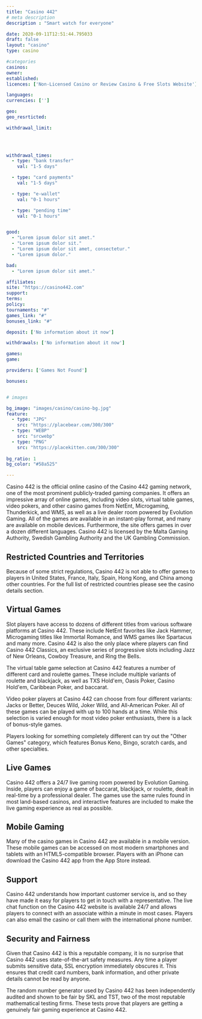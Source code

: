 ```yaml
---
title: "Casino 442"
# meta description
description : "Smart watch for everyone"

date: 2020-09-11T12:51:44.795033
draft: false
layout: "casino" 
type: casino

#categories
casinos: 
owner: 
established: 
licences: ['Non-Licensed Casino or Review Casino & Free Slots Website']

languages: 
currencies: ['']

geo: 
geo_resrticted: 

withdrawal_limit:

  
  

withdrawal_times:
  - type: "bank transfer"
    val: "1-5 days"

  - type: "card payments"
    val: "1-5 days"

  - type: "e-wallet"
    val: "0-1 hours"

  - type: "pending time"
    val: "0-1 hours"


good:
  - "Lorem ipsum dolor sit amet."
  - "Lorem ipsum dolor sit."
  - "Lorem ipsum dolor sit amet, consectetur."
  - "Lorem ipsum dolor."

bad:
  - "Lorem ipsum dolor sit amet."

affiliates: 
site: "https://casino442.com"
support: 
terms:
policy:
tournaments: "#"
games_link: "#"
bonuses_link: "#"

deposit: ['No information about it now']

withdrawals: ['No information about it now']

games: 
game:

providers: ['Games Not Found']

bonuses:


# images

bg_image: "images/casino/casino-bg.jpg"  
feature:
  - type: "JPG" 
    src: "https://placebear.com/300/300"
  - type: "WEBP"
    src: "srcwebp"
  - type: "PNG"
    src: "https://placekitten.com/300/300"  
 
bg_ratio: 1 
bg_color: "#58a525"  

---
```


Casino 442 is the official online casino of the Casino 442 gaming network, one of the most prominent publicly-traded gaming companies. It offers an impressive array of online games, including video slots, virtual table games, video pokers, and other casino games from NetEnt, Microgaming, Thunderkick, and WMS, as well as a live dealer room powered by Evolution Gaming. All of the games are available in an instant-play format, and many are available on mobile devices. Furthermore, the site offers games in over a dozen different languages. Casino 442 is licensed by the Malta Gaming Authority, Swedish Gambling Authority and the UK Gambling Commission.

## Restricted Countries and Territories
Because of some strict regulations, Casino 442 is not able to offer games to players in United States, France, Italy, Spain, Hong Kong, and China among other countries. For the full list of restricted countries please see the casino details section.

## Virtual Games
Slot players have access to dozens of different titles from various software platforms at Casino 442. These include NetEnt favorites like Jack Hammer, Microgaming titles like Immortal Romance, and WMS games like Spartacus and many more. Casino 442 is also the only place where players can find Casino 442 Classics, an exclusive series of progressive slots including Jazz of New Orleans, Cowboy Treasure, and Ring the Bells.

The virtual table game selection at Casino 442 features a number of different card and roulette games. These include multiple variants of roulette and blackjack, as well as TXS Hold'em, Oasis Poker, Casino Hold'em, Caribbean Poker, and baccarat.

Video poker players at Casino 442 can choose from four different variants: Jacks or Better, Deuces Wild, Joker Wild, and All-American Poker. All of these games can be played with up to 100 hands at a time. While this selection is varied enough for most video poker enthusiasts, there is a lack of bonus-style games.

Players looking for something completely different can try out the "Other Games" category, which features Bonus Keno, Bingo, scratch cards, and other specialties.

## Live Games
Casino 442 offers a 24/7 live gaming room powered by Evolution Gaming. Inside, players can enjoy a game of baccarat, blackjack, or roulette, dealt in real-time by a professional dealer. The games use the same rules found in most land-based casinos, and interactive features are included to make the live gaming experience as real as possible.

## Mobile Gaming
Many of the casino games in Casino 442 are available in a mobile version. These mobile games can be accessed on most modern smartphones and tablets with an HTML5-compatible browser. Players with an iPhone can download the Casino 442 app from the App Store instead.

## Support
Casino 442 understands how important customer service is, and so they have made it easy for players to get in touch with a representative. The live chat function on the Casino 442 website is available 24/7 and allows players to connect with an associate within a minute in most cases. Players can also email the casino or call them with the international phone number.

## Security and Fairness
Given that Casino 442 is this a reputable company, it is no surprise that Casino 442 uses state-of-the-art safety measures. Any time a player submits sensitive data, SSL encryption immediately obscures it. This ensures that credit card numbers, bank information, and other private details cannot be read by anyone.

The random number generator used by Casino 442 has been independently audited and shown to be fair by SKL and TST, two of the most reputable mathematical testing firms. These tests prove that players are getting a genuinely fair gaming experience at Casino 442.